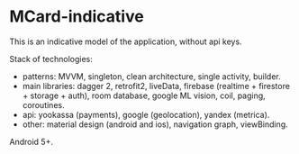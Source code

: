 # MCard-indicative
This is an indicative model of the application, without api keys.

Stack of technologies:
- patterns: MVVM, singleton, clean architecture, single activity, builder.
- main libraries: dagger 2, retrofit2, liveData, firebase (realtime + firestore + storage + auth), room database, google ML vision, coil, paging, coroutines.
- api: yookassa (payments), google (geolocation), yandex (metrica).
- other: material design (android and ios), navigation graph, viewBinding.

Android 5+.



